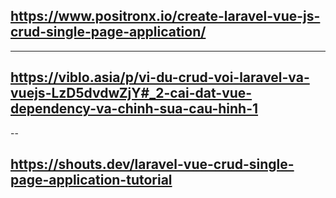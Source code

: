 ## https://www.positronx.io/create-laravel-vue-js-crud-single-page-application/
---

## https://viblo.asia/p/vi-du-crud-voi-laravel-va-vuejs-LzD5dvdwZjY#_2-cai-dat-vue-dependency-va-chinh-sua-cau-hinh-1

--
## https://shouts.dev/laravel-vue-crud-single-page-application-tutorial
